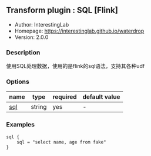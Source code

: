 ## Transform plugin : SQL [Flink]

* Author: InterestingLab
* Homepage: https://interestinglab.github.io/waterdrop
* Version: 2.0.0

### Description
使用SQL处理数据，使用的是flink的sql语法，支持其各种udf

### Options
| name | type | required | default value |
| --- | --- | --- | --- |
| [sql](#sql-string) | string | yes | - |

### Examples

```
sql {
    sql = "select name, age from fake"
}
```
